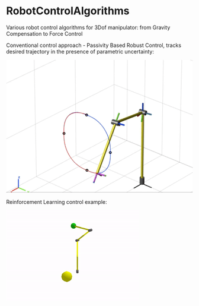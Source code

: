 # RobotControlAlgorithms
Various robot control algorithms for 3Dof manipulator: from Gravity Compensation to Force Control




Conventional control approach - Passivity Based Robust Control, tracks desired trajectory 
in the presence of parametric uncertainty:




 ![Passivity Based Robust Control](robust_passive.gif) 












Reinforcement Learning control example:




![Reinforcement Learning control](reinforcement_learning_control.gif) 






